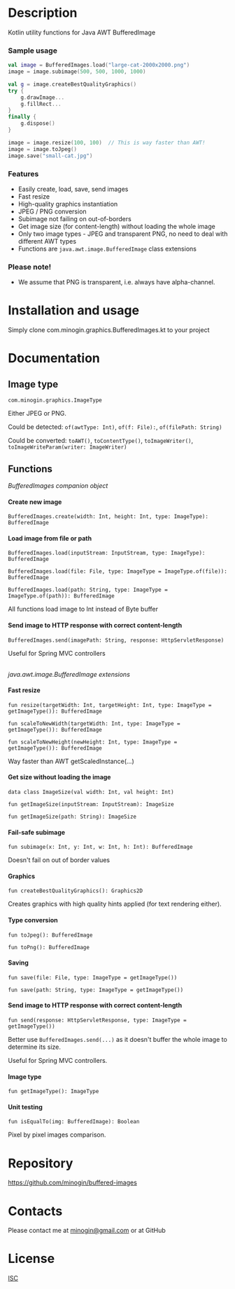 # Description
Kotlin utility functions for Java AWT BufferedImage

### Sample usage

```kotlin
val image = BufferedImages.load("large-cat-2000x2000.png")
image = image.subimage(500, 500, 1000, 1000)

val g = image.createBestQualityGraphics()
try {
    g.drawImage...
    g.fillRect...
}
finally {
    g.dispose()
}

image = image.resize(100, 100)  // This is way faster than AWT!
image = image.toJpeg()
image.save("small-cat.jpg")
```    

### Features
* Easily create, load, save, send images
* Fast resize
* High-quality graphics instantiation
* JPEG / PNG conversion
* Subimage not failing on out-of-borders
* Get image size (for content-length) without loading the whole image 
* Only two image types - JPEG and transparent PNG, no need to deal with different AWT types
* Functions are `java.awt.image.BufferedImage` class extensions 

### Please note!
          
* We assume that PNG is transparent, i.e. always have alpha-channel. 

# Installation and usage

Simply clone com.minogin.graphics.BufferedImages.kt to your project 

# Documentation

## Image type

`com.minogin.graphics.ImageType`

Either JPEG or PNG.

Could be detected: `of(awtType: Int)`, `of(f: File):`, `of(filePath: String)`

Could be converted: `toAWT()`, `toContentType()`, `toImageWriter()`, `toImageWriteParam(writer: ImageWriter)` 

## Functions

*BufferedImages companion object*

#### Create new image
``BufferedImages.create(width: Int, height: Int, type: ImageType): BufferedImage``

#### Load image from file or path

``BufferedImages.load(inputStream: InputStream, type: ImageType): BufferedImage``

``BufferedImages.load(file: File, type: ImageType = ImageType.of(file)): BufferedImage``

``BufferedImages.load(path: String, type: ImageType = ImageType.of(path)): BufferedImage``

All functions load image to Int instead of Byte buffer

#### Send image to HTTP response with correct content-length

``BufferedImages.send(imagePath: String, response: HttpServletResponse)``

Useful for Spring MVC controllers

\
*java.awt.image.BufferedImage extensions*

#### Fast resize

``fun resize(targetWidth: Int, targetHeight: Int, type: ImageType = getImageType()): BufferedImage``

``fun scaleToNewWidth(targetWidth: Int, type: ImageType = getImageType()): BufferedImage``

``fun scaleToNewHeight(newHeight: Int, type: ImageType = getImageType()): BufferedImage``

Way faster than AWT getScaledInstance(...)

#### Get size without loading the image

``data class ImageSize(val width: Int, val height: Int)``

``fun getImageSize(inputStream: InputStream): ImageSize``

``fun getImageSize(path: String): ImageSize``

#### Fail-safe subimage 

``fun subimage(x: Int, y: Int, w: Int, h: Int): BufferedImage``

Doesn't fail on out of border values

#### Graphics

``fun createBestQualityGraphics(): Graphics2D``

Creates graphics with high quality hints applied (for text rendering either).

#### Type conversion

``fun toJpeg(): BufferedImage``

``fun toPng(): BufferedImage``

#### Saving

``fun save(file: File, type: ImageType = getImageType())``

``fun save(path: String, type: ImageType = getImageType())``

#### Send image to HTTP response with correct content-length

``fun send(response: HttpServletResponse, type: ImageType = getImageType())``

Better use ``BufferedImages.send(...)`` as it doesn't buffer the whole image to determine its size. 

Useful for Spring MVC controllers.

#### Image type

``fun getImageType(): ImageType``

#### Unit testing

``fun isEqualTo(img: BufferedImage): Boolean``

Pixel by pixel images comparison.
 

# Repository

https://github.com/minogin/buffered-images

# Contacts

Please contact me at [minogin@gmail.com](mailto:minogin@gmail.com) or at GitHub 

# License

[ISC](https://opensource.org/licenses/ISC)

